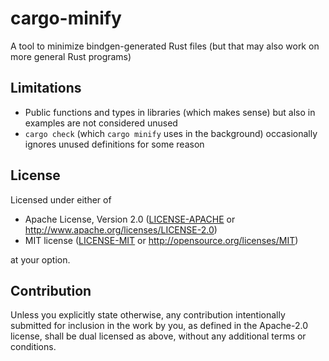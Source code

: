 # cargo-minify

A tool to minimize bindgen-generated Rust files (but that may also work on more general Rust programs)

## Limitations

* Public functions and types in libraries (which makes sense) but also in examples are not considered unused
* `cargo check` (which `cargo minify` uses in the background) occasionally ignores unused definitions for some reason

## License

Licensed under either of

* Apache License, Version 2.0
  ([LICENSE-APACHE](LICENSE-APACHE) or http://www.apache.org/licenses/LICENSE-2.0)
* MIT license
  ([LICENSE-MIT](LICENSE-MIT) or http://opensource.org/licenses/MIT)

at your option.

## Contribution

Unless you explicitly state otherwise, any contribution intentionally submitted for inclusion in the work by you, as
defined in the Apache-2.0 license, shall be dual licensed as above, without any additional terms or conditions.
